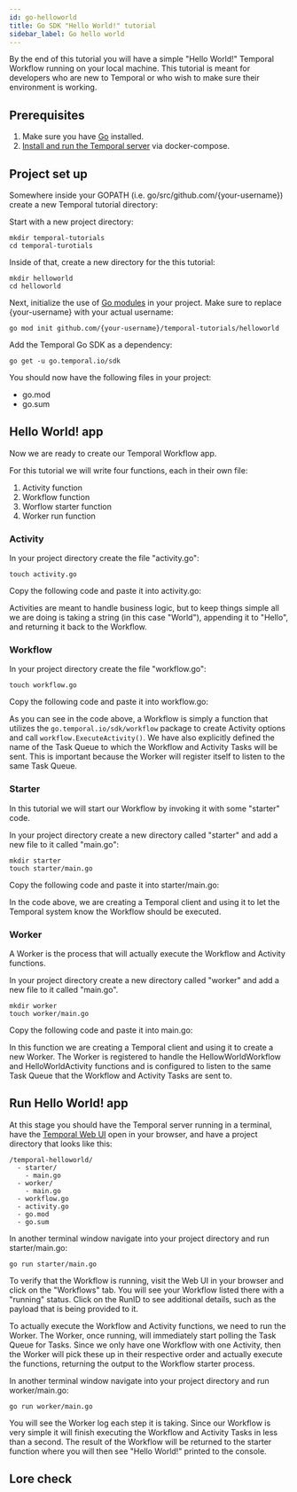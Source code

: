 ```yaml
---
id: go-helloworld
title: Go SDK "Hello World!" tutorial
sidebar_label: Go hello world
---
```


By the end of this tutorial you will have a simple "Hello World!" Temporal Workflow running on your local machine. This tutorial is meant for developers who are new to Temporal or who wish to make sure their environment is working.

## Prerequisites

1. Make sure you have [Go](https://golang.org/doc/install) installed.
2. [Install and run the Temporal server](/docs/install-temporal-server) via docker-compose.

## Project set up

Somewhere inside your GOPATH (i.e. go/src/github.com/{your-username}) create a new Temporal tutorial directory:

Start with a new project directory:

```
mkdir temporal-tutorials
cd temporal-turotials
```

Inside of that, create a new directory for the this tutorial:

```
mkdir helloworld
cd helloworld
```

Next, initialize the use of [Go modules](https://blog.golang.org/using-go-modules) in your project. Make sure to replace {your-username} with your actual username:

```
go mod init github.com/{your-username}/temporal-tutorials/helloworld
```

Add the Temporal Go SDK as a dependency:

```
go get -u go.temporal.io/sdk
```

You should now have the following files in your project:

- go.mod
- go.sum

## Hello World! app

Now we are ready to create our Temporal Workflow app.

For this tutorial we will write four functions, each in their own file:

1. Activity function
2. Workflow function
3. Worflow starter function
4. Worker run function

### Activity

In your project directory create the file "activity.go":

```
touch activity.go
```

Copy the following code and paste it into activity.go:

<!--START go-helloworld-sample-activity-->
<!--END-->

Activities are meant to handle business logic, but to keep things simple all we are doing is taking a string (in this case "World"), appending it to "Hello", and returning it back to the Workflow.

### Workflow

In your project directory create the file "workflow.go":

```
touch workflow.go
```

Copy the following code and paste it into workflow.go:

<!--START go-helloworld-sample-workflow-->
<!--END-->

As you can see in the code above, a Workflow is simply a function that utilizes the `go.temporal.io/sdk/workflow` package to create Activity options and call `workflow.ExecuteActivity()`. We have also explicitly defined the name of the Task Queue to which the Workflow and Activity Tasks will be sent. This is important because the Worker will register itself to listen to the same Task Queue.

### Starter

In this tutorial we will start our Workflow by invoking it with some "starter" code.

In your project directory create a new directory called "starter" and add a new file to it called "main.go":

```
mkdir starter
touch starter/main.go
```

Copy the following code and paste it into starter/main.go:

<!--START go-helloworld-sample-workflow-starter-->
<!--END-->

In the code above, we are creating a Temporal client and using it to let the Temporal system know the Workflow should be executed.

### Worker

A Worker is the process that will actually execute the Workflow and Activity functions.

In your project directory create a new directory called "worker" and add a new file to it called "main.go".

```
mkdir worker
touch worker/main.go
```

Copy the following code and paste it into main.go:

<!--START go-helloworld-sample-worker-->
<!--END-->

In this function we are creating a Temporal client and using it to create a new Worker. The Worker is registered to handle the HellowWorldWorkflow and HelloWorldActivity functions and is configured to listen to the same Task Queue that the Workflow and Activity Tasks are sent to.

## Run Hello World! app

At this stage you should have the Temporal server running in a terminal, have the [Temporal Web UI](localhost:8088) open in your browser, and have a project directory that looks like this:

```
/temporal-helloworld/
  - starter/
    - main.go
  - worker/
    - main.go
  - workflow.go
  - activity.go
  - go.mod
  - go.sum
```

In another terminal window navigate into your project directory and run starter/main.go:

```
go run starter/main.go
```

To verify that the Workflow is running, visit the Web UI in your browser and click on the "Workflows" tab. You will see your Workflow listed there with a "running" status. Click on the RunID to see additional details, such as the payload that is being provided to it.

To actually execute the Workflow and Activity functions, we need to run the Worker. The Worker, once running, will immediately start polling the Task Queue for Tasks. Since we only have one Workflow with one Activity, then the Worker will pick these up in their respective order and actually execute the functions, returning the output to the Workflow starter process.

In another terminal window navigate into your project directory and run worker/main.go:

```
go run worker/main.go
```

You will see the Worker log each step it is taking. Since our Workflow is very simple it will finish executing the Workflow and Activity Tasks in less than a second. The result of the Workflow will be returned to the starter function where you will then see "Hello World!" printed to the console.

## Lore check
